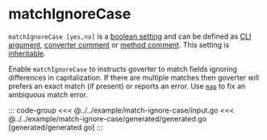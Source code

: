 # matchIgnoreCase

`matchIgnoreCase [yes,no]` is a
[boolean setting](./define-settings.md#boolean) and can be defined as
[CLI argument](./define-settings.md#cli),
[converter comment](./define-settings.md#converter) or
[method comment](./define-settings.md#method). This setting is
[inheritable](./define-settings.md#inheritance).

Enable `matchIgnoreCase` to instructs goverter to match fields ignoring
differences in capitalization. If there are multiple matches then goverter will
prefers an exact match (if present) or reports an error. Use
[`map`](./map.md) to fix an ambiquous match error.

::: code-group
<<< @../../example/match-ignore-case/input.go
<<< @../../example/match-ignore-case/generated/generated.go [generated/generated.go]
:::
